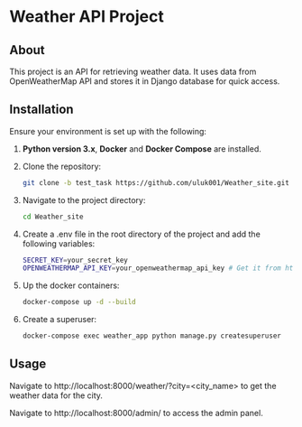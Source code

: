 # Weather API Project

## About
This project is an API for retrieving weather data. It uses data from OpenWeatherMap API and stores it in Django database for quick access.

## Installation

Ensure your environment is set up with the following:

1. **Python version 3.x**, **Docker** and **Docker Compose** are installed.

2. Clone the repository:
    ```bash
    git clone -b test_task https://github.com/uluk001/Weather_site.git
    ```

3. Navigate to the project directory:
    ```bash
    cd Weather_site
    ```

4. Create a .env file in the root directory of the project and add the following variables:
    ```bash
    SECRET_KEY=your_secret_key
    OPENWEATHERMAP_API_KEY=your_openweathermap_api_key # Get it from https://openweathermap.org/api
    ```

5. Up the docker containers:
    ```bash
    docker-compose up -d --build
    ```

6. Create a superuser:
    ```bash
    docker-compose exec weather_app python manage.py createsuperuser
    ``` 


## Usage

Navigate to http://localhost:8000/weather/?city=<city_name> to get the weather data for the city.

Navigate to http://localhost:8000/admin/ to access the admin panel.
